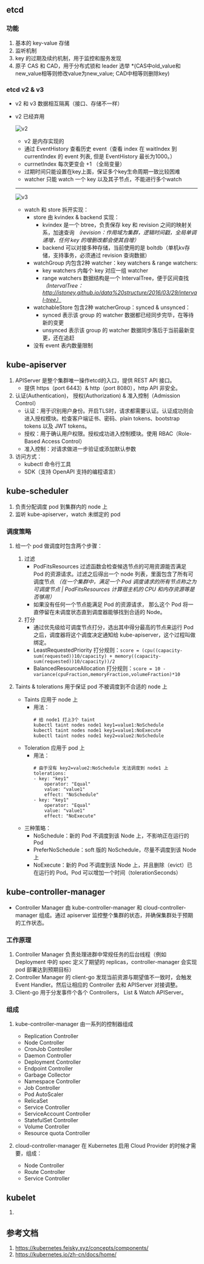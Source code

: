 ## etcd

### 功能
1. 基本的 key-value 存储
2. 监听机制
3. key 的过期及续约机制，用于监控和服务发现
4. 原子 CAS 和 CAD，用于分布式锁和 leader 选举 *(CAS中old_value和new_value相等则修改value为new_value; CAD中相等则删除key)

### etcd v2 & v3
- v2 和 v3 数据相互隔离（接口、存储不一样）
- v2 已经弃用

    ![v2](images/etcdv2.png)

    - v2 是内存实现的
    - 通过 EventHistory 查看历史 event（查看 index 在 waitIndex 到 currentIndex 的 event 列表, 但是 EventHistory 最长为1000。）
    - currnetIndex 每次更变会 +1 （全局变量）
    - 过期时间只能设置在key上面，保证多个key生命周期一致比较困难
    - watcher 只能 watch 一个 key 以及其子节点，不能进行多个watch
    ---

    ![v3](images/etcdv3.png)

    - watch 和 store 拆开实现：
      - store 由 kvindex & backend 实现：
        - kvindex 是一个 btree，负责保存 key 和 revision 之间的映射关系，加速查询 *（revision：作用域为集群，逻辑时间戳，全局单调递增，任何 key 的增删改都会使其自增）*
        - backend 可以对接多种存储，当前使用的是 boltdb（单机kv存储，支持事务，必须通过 revision 查询数据）
      - watchGroup 内包含2种 watcher：key watchers & range watchers:
        - key watchers 内每个 key 对应一组 watcher
        - range watchers 数据结构是一个 IntervalTree，便于区间查找 *（IntervalTree：http://istoney.github.io/data%20structure/2016/03/29/interval-tree）*
      - watchableStore 包含2种 watcherGroup：synced & unsynced：
        - synced 表示该 group 的 watcher 数据都已经同步完毕，在等待新的变更
        - unsynced 表示该 group 的 watcher 数据同步落后于当前最新变更，还在追赶
      - 没有 event 表内数量限制

## kube-apiserver

1. APIServer 是整个集群唯一操作etcd的入口，提供 REST API 接口。
    - 提供 https（port 6443）& http（port 8080），http API 非安全。
2. 认证(Authentication)， 授权(Authorization) & 准入控制（Admission Control）
    - 认证：用于识别用户身份。开启TLS时，请求都需要认证。认证成功则会进入授权模块。检查客户端证书、密码、plain tokens、bootstrap tokens 以及 JWT tokens。
    - 授权：用于确认用户权限。授权成功进入控制模块。使用 RBAC（Role-Based Access Control）
    - 准入控制：对请求做进一步验证或添加默认参数
3. 访问方式：
    - kubectl 命令行工具
    - SDK（支持 OpenAPI 支持的编程语言）

## kube-scheduler

1. 负责分配调度 pod 到集群内的 node 上
2. 监听 kube-apiserver，watch 未绑定的 pod

### 调度策略
1. 给一个 pod 做调度时包含两个步骤：
    1. 过滤
        - PodFitsResources 过滤函数会检查候选节点的可用资源能否满足 Pod 的资源请求。过滤之后得出一个 node 列表，里面包含了所有可调度节点 *（在一个集群中，满足一个 Pod 调度请求的所有节点称之为 可调度节点 | PodFitsResources 计算宿主机的 CPU 和内存资源等是否够用）*
        - 如果没有任何一个节点能满足 Pod 的资源请求， 那么这个 Pod 将一直停留在未调度状态直到调度器能够找到合适的 Node。
    2. 打分
        - 通过优先级给可调度节点打分，选出其中得分最高的节点来运行 Pod之后，调度器将这个调度决定通知给 kube-apiserver，这个过程叫做绑定。
        -  LeastRequestedPriority 打分规则：```score = (cpu((capacity-sum(requested))10/capacity) + memory((capacity-sum(requested))10/capacity))/2```
        -  BalancedResourceAllocation 打分规则：```score = 10 -variance(cpuFraction,memoryFraction,volumeFraction)*10```

2. Taints & tolerations 用于保证 pod 不被调度到不合适的 node 上
    - Taints 应用于 node 上
        - 用法：
            ```
            # 给 node1 打上3个 taint
            kubectl taint nodes node1 key1=value1:NoSchedule
            kubectl taint nodes node1 key1=value1:NoExecute
            kubectl taint nodes node1 key2=value2:NoSchedule
            ```
    - Toleration 应用于 pod 上
        - 用法：
            ```
            # 由于没有 key2=value2:NoSchedule 无法调度到 node1 上
            tolerations:
            - key: "key1"
                operator: "Equal"
                value: "value1"
                effect: "NoSchedule"
            - key: "key1"
                operator: "Equal"
                value: "value1"
                effect: "NoExecute"
            ```
    - 三种策略：
        - NoSchedule：新的 Pod 不调度到该 Node 上，不影响正在运行的 Pod
        - PreferNoSchedule：soft 版的 NoSchedule，尽量不调度到该 Node 上
        - NoExecute：新的 Pod 不调度到该 Node 上，并且删除（evict）已在运行的 Pod。Pod 可以增加一个时间（tolerationSeconds）

## kube-controller-manager

- Controller Manager 由 kube-controller-manager 和 cloud-controller-manager 组成。通过 apiserver 监控整个集群的状态，并确保集群处于预期的工作状态。

### 工作原理
1. Controller Manager 负责处理进群中常规任务的后台线程（例如 Deployment 中的 spec 定义了期望的 replicas，controller-manager 会实现 pod 部署达到预期目标）
2. Controller Manager 的 client-go 发现当前资源与期望值不一致时，会触发 Event Handler。然后让相应的 Controller 去和 APIServer 对接调整。
3. Client-go 用于分发事件个各个 Controllers， List & Watch APIServer。

### 组成
1. kube-controller-manager 由一系列的控制器组成
   - Replication Controller
   - Node Controller
   - CronJob Controller
   - Daemon Controller
   - Deployment Controller
   - Endpoint Controller
   - Garbage Collector
   - Namespace Controller
   - Job Controller
   - Pod AutoScaler
   - RelicaSet
   - Service Controller
   - ServiceAccount Controller
   - StatefulSet Controller
   - Volume Controller
   - Resource quota Controller

2. cloud-controller-manager 在 Kubernetes 启用 Cloud Provider 的时候才需要，组成：
   - Node Controller
   - Route Controller
   - Service Controller

## kubelet

1. 
   


## 参考文档
1. https://kubernetes.feisky.xyz/concepts/components/
2. https://kubernetes.io/zh-cn/docs/home/  